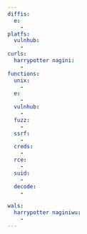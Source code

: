 ```yaml
---
diffis:
  e:
    -
platfs:
  vulnhub:
    -
curls:
  harrypotter nagini:
    -
functions:
  unix:
    -
  e:
    -
  vulnhub:
    -
  fuzz:
    -
  ssrf:
    -
  creds:
    -
  rce:
    -
  suid:
    -
  decode:
    -

wals:
  harrypotter naginiwu:
    -
---
```

